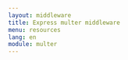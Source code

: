 ```yaml
---
layout: middleware
title: Express multer middleware
menu: resources
lang: en
module: multer
---
```

